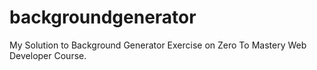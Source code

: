 # backgroundgenerator
My Solution to Background Generator Exercise on Zero To Mastery Web Developer Course.
